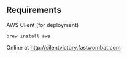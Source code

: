 ## Requirements

AWS Client (for deployment)

`brew install aws`

Online at http://silentvictory.fastwombat.com
